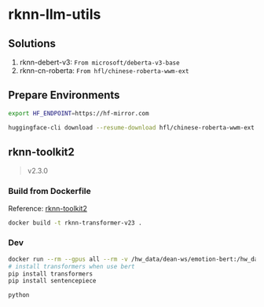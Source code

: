 # rknn-llm-utils

## Solutions
1. rknn-debert-v3: `From microsoft/deberta-v3-base`
2. rknn-cn-roberta: `From hfl/chinese-roberta-wwm-ext`
    

## Prepare Environments

```sh
export HF_ENDPOINT=https://hf-mirror.com

huggingface-cli download --resume-download hfl/chinese-roberta-wwm-ext --local-dir hfl/chinese-roberta-wwm-ext --local-dir-use-symlinks False
```

## rknn-toolkit2
> v2.3.0

### Build from Dockerfile
Reference: [rknn-toolkit2](https://github.com/airockchip/rknn-toolkit2)
```sh
docker build -t rknn-transformer-v23 .  
```
### Dev
```sh
docker run --rm --gpus all --rm -v /hw_data/dean-ws/emotion-bert:/hw_data/dean-ws/emotion-bert --ipc=host  -it rknn-transformer-v23  bash
# install transformers when use bert
pip install transformers
pip install sentencepiece

python
```
